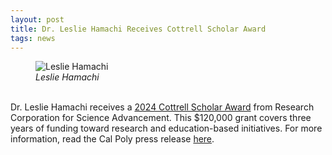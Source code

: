 ```yaml
---
layout: post
title: Dr. Leslie Hamachi Receives Cottrell Scholar Award
tags: news
---
```


<figure>
  <img src="https://lesliehamachi.github.io/images/Leslie_Hamachi.jpg" alt="Leslie Hamachi" title="Leslie Hamachi">
  <figcaption><em>Leslie Hamachi</em></figcaption>
</figure>  
<br>
Dr. Leslie Hamachi receives a <a href="https://rescorp.org/news/2024/02/rcsa-welcomes-2024-class-of-cottrell-scholars">2024 Cottrell Scholar Award</a> from Research Corporation for Science Advancement. This $120,000 grant covers three years of funding toward research and education-based initiatives. For more information, read the Cal Poly press release <a href="https://www.calpoly.edu/award/chemistry-professor-receives-prestigious-grant-education-and-research">here</a>.
